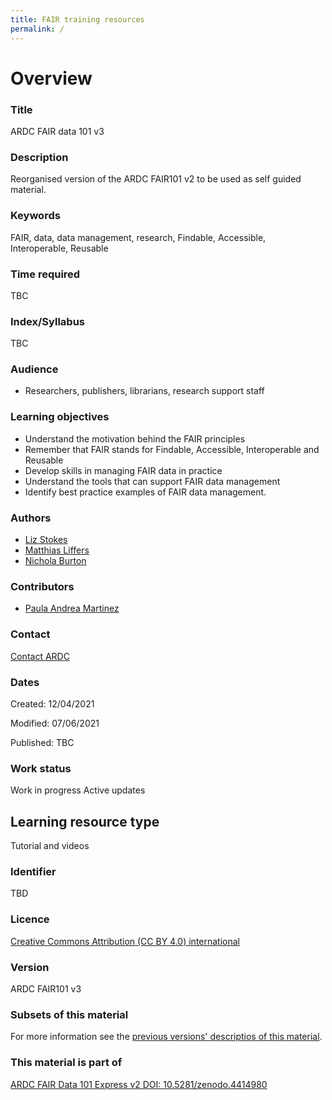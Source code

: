 ```yaml
---
title: FAIR training resources
permalink: /
---
```


# Overview

### Title
ARDC FAIR data 101 v3

### Description
Reorganised version of the ARDC FAIR101 v2 to be used as self guided material.

### Keywords
FAIR, data, data management, research, Findable, Accessible, Interoperable, Reusable

### Time required
TBC

### Index/Syllabus
TBC

### Audience
* Researchers, publishers, librarians, research support staff

### Learning objectives
* Understand the motivation behind the FAIR principles
* Remember that FAIR stands for Findable, Accessible, Interoperable and Reusable
* Develop skills in managing FAIR data in practice
* Understand the tools that can support FAIR data management
* Identify best practice examples of FAIR data management.

### Authors
* [Liz Stokes](https://orcid.org/0000-0002-2973-5647)
* [Matthias Liffers](https://orcid.org/0000-0002-3639-2080)
* [Nichola Burton](https://orcid.org/0000-0003-4470-4846)

### Contributors
* [Paula Andrea Martinez](https://orcid.org/org/0000-0002-8990-1985)

### Contact
[Contact ARDC](mailto:contact@ardc.edu.au)

### Dates
Created:  12/04/2021

Modified: 07/06/2021

Published:  TBC

### Work status
Work in progress
Active updates

## Learning resource type
Tutorial and videos

### Identifier
TBD

### Licence
[Creative Commons Attribution (CC BY 4.0) international](./LICENCE)

### Version
ARDC FAIR101 v3

### Subsets of this material
For more information see the [previous versions' descriptios of this material](./README).

### This material is part of
[ARDC FAIR Data 101 Express v2 DOI: 10.5281/zenodo.4414980](https://doi.org/10.5281/zenodo.4414980)
